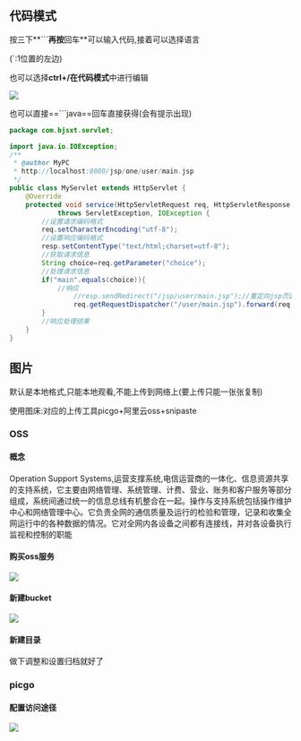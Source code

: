 ## 代码模式

按三下**```**再按**回车**可以输入代码,接着可以选择语言

(`:1位置的左边)

也可以选择**ctrl+/**在**代码模式**中进行编辑

![](https://sumomoriaty.oss-cn-beijing.aliyuncs.com/markdown/20190711164800.png)

也可以直接==```java==回车直接获得(会有提示出现)

```java
package com.bjsxt.servlet;

import java.io.IOException;
/** 
 * @author MyPC
 * http://localhost:8080/jsp/one/user/main.jsp
 */
public class MyServlet extends HttpServlet {
	@Override
	protected void service(HttpServletRequest req, HttpServletResponse resp)
			throws ServletException, IOException {
		//设置请求编码格式
		req.setCharacterEncoding("utf-8");
		//设置响应编码格式
		resp.setContentType("text/html;charset=utf-8");
		//获取请求信息
		String choice=req.getParameter("choice");
		//处理请求信息
		if("main".equals(choice)){
			//响应
				//resp.sendRedirect("/jsp/user/main.jsp");//重定向jsp页面
				req.getRequestDispatcher("/user/main.jsp").forward(req, resp);//请求转发到jsp页面
		}
		//响应处理结果
	}
}

```

## 图片

默认是本地格式,只能本地观看,不能上传到网络上(要上传只能一张张复制)

使用图床:对应的上传工具picgo+阿里云oss+snipaste

### OSS

#### 概念

Operation Support Systems,运营支撑系统,电信运营商的一体化、信息资源共享的支持系统，它主要由网络管理、系统管理、计费、营业、账务和客户服务等部分组成，系统间通过统一的信息总线有机整合在一起。操作与支持系统包括操作维护中心和网络管理中心。它负责全网的通信质量及运行的检验和管理，记录和收集全网运行中的各种数据的情况。它对全网内各设备之间都有连接线，并对各设备执行监视和控制的职能

#### 购买oss服务

![](https://sumomoriaty.oss-cn-beijing.aliyuncs.com/markdown/20190711170035.png)

#### 新建bucket



![](https://sumomoriaty.oss-cn-beijing.aliyuncs.com/markdown/20190711170059.png)

#### 新建目录

做下调整和设置归档就好了



### picgo

#### 配置访问途径

![](https://sumomoriaty.oss-cn-beijing.aliyuncs.com/markdown/20190711164503.png)

